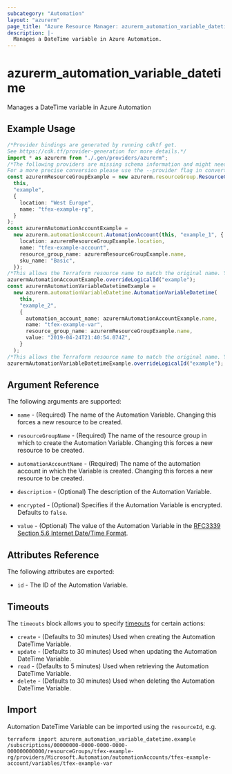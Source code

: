 ```yaml
---
subcategory: "Automation"
layout: "azurerm"
page_title: "Azure Resource Manager: azurerm_automation_variable_datetime"
description: |-
  Manages a DateTime variable in Azure Automation.
---
```


# azurerm\_automation\_variable\_datetime

Manages a DateTime variable in Azure Automation

## Example Usage

```typescript
/*Provider bindings are generated by running cdktf get.
See https://cdk.tf/provider-generation for more details.*/
import * as azurerm from "./.gen/providers/azurerm";
/*The following providers are missing schema information and might need manual adjustments to synthesize correctly: azurerm.
For a more precise conversion please use the --provider flag in convert.*/
const azurermResourceGroupExample = new azurerm.resourceGroup.ResourceGroup(
  this,
  "example",
  {
    location: "West Europe",
    name: "tfex-example-rg",
  }
);
const azurermAutomationAccountExample =
  new azurerm.automationAccount.AutomationAccount(this, "example_1", {
    location: azurermResourceGroupExample.location,
    name: "tfex-example-account",
    resource_group_name: azurermResourceGroupExample.name,
    sku_name: "Basic",
  });
/*This allows the Terraform resource name to match the original name. You can remove the call if you don't need them to match.*/
azurermAutomationAccountExample.overrideLogicalId("example");
const azurermAutomationVariableDatetimeExample =
  new azurerm.automationVariableDatetime.AutomationVariableDatetime(
    this,
    "example_2",
    {
      automation_account_name: azurermAutomationAccountExample.name,
      name: "tfex-example-var",
      resource_group_name: azurermResourceGroupExample.name,
      value: "2019-04-24T21:40:54.074Z",
    }
  );
/*This allows the Terraform resource name to match the original name. You can remove the call if you don't need them to match.*/
azurermAutomationVariableDatetimeExample.overrideLogicalId("example");

```

## Argument Reference

The following arguments are supported:

*   `name` - (Required) The name of the Automation Variable. Changing this forces a new resource to be created.

*   `resourceGroupName` - (Required) The name of the resource group in which to create the Automation Variable. Changing this forces a new resource to be created.

*   `automationAccountName` - (Required) The name of the automation account in which the Variable is created. Changing this forces a new resource to be created.

*   `description` - (Optional) The description of the Automation Variable.

*   `encrypted` - (Optional) Specifies if the Automation Variable is encrypted. Defaults to `false`.

*   `value` - (Optional) The value of the Automation Variable in the [RFC3339 Section 5.6 Internet Date/Time Format](https://tools.ietf.org/html/rfc3339#section-5.6).

## Attributes Reference

The following attributes are exported:

* `id` - The ID of the Automation Variable.

## Timeouts

The `timeouts` block allows you to specify [timeouts](https://www.terraform.io/language/resources/syntax#operation-timeouts) for certain actions:

* `create` - (Defaults to 30 minutes) Used when creating the Automation DateTime Variable.
* `update` - (Defaults to 30 minutes) Used when updating the Automation DateTime Variable.
* `read` - (Defaults to 5 minutes) Used when retrieving the Automation DateTime Variable.
* `delete` - (Defaults to 30 minutes) Used when deleting the Automation DateTime Variable.

## Import

Automation DateTime Variable can be imported using the `resourceId`, e.g.

```shell
terraform import azurerm_automation_variable_datetime.example /subscriptions/00000000-0000-0000-0000-000000000000/resourceGroups/tfex-example-rg/providers/Microsoft.Automation/automationAccounts/tfex-example-account/variables/tfex-example-var
```
